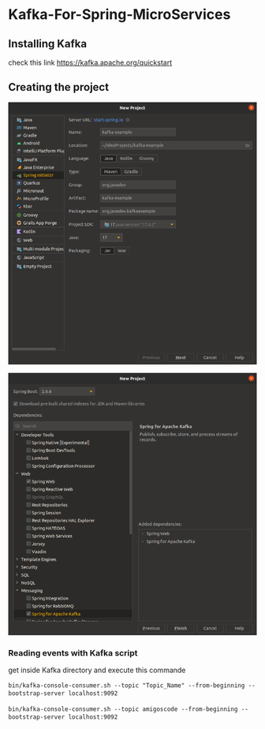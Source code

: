 # Kafka-For-Spring-MicroServices

## Installing Kafka
check this link
https://kafka.apache.org/quickstart


## Creating the project 

![pic01.png](images%2Fpic01.png)

![pic02.png](images%2Fpic02.png)

### Reading events with Kafka script 

get inside Kafka directory and execute this commande

```
bin/kafka-console-consumer.sh --topic "Topic_Name" --from-beginning --bootstrap-server localhost:9092

bin/kafka-console-consumer.sh --topic amigoscode --from-beginning --bootstrap-server localhost:9092
```


